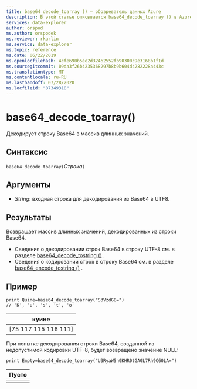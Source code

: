 ```yaml
---
title: base64_decode_toarray () — обозреватель данных Azure
description: В этой статье описывается base64_decode_toarray () в Azure обозреватель данных.
services: data-explorer
author: orspod
ms.author: orspodek
ms.reviewer: rkarlin
ms.service: data-explorer
ms.topic: reference
ms.date: 06/22/2019
ms.openlocfilehash: 4cfe690b5ee2d32462552fb90300c9e3168b1f1d
ms.sourcegitcommit: 09da3f26b4235368297b8b9b604d4282228a443c
ms.translationtype: MT
ms.contentlocale: ru-RU
ms.lasthandoff: 07/28/2020
ms.locfileid: "87349318"
---
```

# <a name="base64_decode_toarray"></a>base64_decode_toarray()

Декодирует строку Base64 в массив длинных значений.

## <a name="syntax"></a>Синтаксис

`base64_decode_toarray(`*Строка*`)`

## <a name="arguments"></a>Аргументы

* *String*: входная строка для декодирования из Base64 в UTF8.

## <a name="returns"></a>Результаты

Возвращает массив длинных значений, декодированных из строки Base64.

* Сведения о декодировании строк Base64 в строку UTF-8 см. в разделе [base64_decode_tostring ()](base64_decode_tostringfunction.md) .
* Сведения о кодировании строк в строку Base64 см. в разделе [base64_encode_tostring ()](base64_encode_tostringfunction.md) .

## <a name="example"></a>Пример

<!-- csl: https://help.kusto.windows.net:443/Samples -->
```kusto
print Quine=base64_decode_toarray("S3VzdG8=")  
// 'K', 'u', 's', 't', 'o'
```

|куине|
|-----|
|[75 117 115 116 111]|

При попытке декодирования строки Base64, созданной из недопустимой кодировки UTF-8, будет возвращено значение NULL:

<!-- csl: https://help.kusto.windows.net:443/Samples -->
```kusto
print Empty=base64_decode_toarray("U3RyaW5n0KHR0tGA0L7Rh9C60LA=")
```

|Пусто|
|-----|
||
